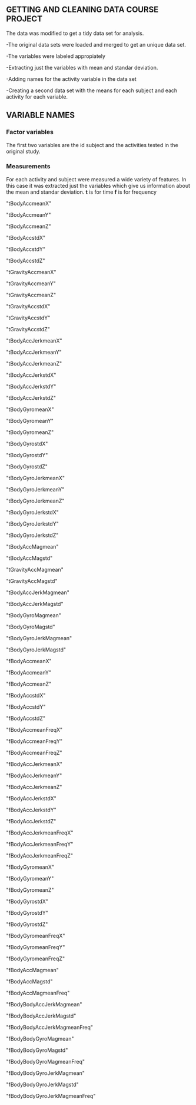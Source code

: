## GETTING AND CLEANING DATA COURSE PROJECT
The data was modified to get a tidy data set for analysis. 

 -The original data sets were loaded and merged to get an unique data set.
 
 -The variables were labeled appropiately
 
 -Extracting just the variables with mean and standar deviation.
 
 -Adding names for the activity variable in the data set
 
 -Creating a second data set with the means for each subject and each activity for each variable.
 
## VARIABLE NAMES
### Factor variables
The first two variables are the id subject and the activities tested in the original study.

### Measurements
For each activity and subject were measured a wide variety of features. In this case it was extracted just the variables which give us information about the mean and standar deviation.
**t** is for time **f** is for frequency

"tBodyAccmeanX" 

"tBodyAccmeanY"               

"tBodyAccmeanZ"               

"tBodyAccstdX"                

"tBodyAccstdY"                 

"tBodyAccstdZ"                

"tGravityAccmeanX"             

"tGravityAccmeanY"            

"tGravityAccmeanZ"            

"tGravityAccstdX"             

"tGravityAccstdY"              

"tGravityAccstdZ"             

"tBodyAccJerkmeanX"            

"tBodyAccJerkmeanY"           

"tBodyAccJerkmeanZ"            

"tBodyAccJerkstdX"            

"tBodyAccJerkstdY"             

"tBodyAccJerkstdZ"            

"tBodyGyromeanX"               

"tBodyGyromeanY"              

"tBodyGyromeanZ"               

"tBodyGyrostdX"               

"tBodyGyrostdY"                

"tBodyGyrostdZ"               

"tBodyGyroJerkmeanX"           

"tBodyGyroJerkmeanY"          

"tBodyGyroJerkmeanZ"           

"tBodyGyroJerkstdX"           

"tBodyGyroJerkstdY"            

"tBodyGyroJerkstdZ"           

"tBodyAccMagmean"              

"tBodyAccMagstd"              

"tGravityAccMagmean"           

"tGravityAccMagstd"           

"tBodyAccJerkMagmean"          

"tBodyAccJerkMagstd"          

"tBodyGyroMagmean"             

"tBodyGyroMagstd"             

"tBodyGyroJerkMagmean"         

"tBodyGyroJerkMagstd"         

"fBodyAccmeanX"               

"fBodyAccmeanY"               

"fBodyAccmeanZ"                

"fBodyAccstdX"                

"fBodyAccstdY"                

"fBodyAccstdZ"                

"fBodyAccmeanFreqX"            

"fBodyAccmeanFreqY"           

"fBodyAccmeanFreqZ"            

"fBodyAccJerkmeanX"           

"fBodyAccJerkmeanY"            

"fBodyAccJerkmeanZ"           

"fBodyAccJerkstdX"             

"fBodyAccJerkstdY"            

"fBodyAccJerkstdZ"             

"fBodyAccJerkmeanFreqX"       

"fBodyAccJerkmeanFreqY"        

"fBodyAccJerkmeanFreqZ"       

"fBodyGyromeanX"               

"fBodyGyromeanY"              

"fBodyGyromeanZ"               

"fBodyGyrostdX"               

"fBodyGyrostdY"                

"fBodyGyrostdZ"               

"fBodyGyromeanFreqX"           

"fBodyGyromeanFreqY"          

"fBodyGyromeanFreqZ"           

"fBodyAccMagmean"             

"fBodyAccMagstd"               

"fBodyAccMagmeanFreq"         

"fBodyBodyAccJerkMagmean"      

"fBodyBodyAccJerkMagstd"      

"fBodyBodyAccJerkMagmeanFreq"  

"fBodyBodyGyroMagmean"        

"fBodyBodyGyroMagstd"          

"fBodyBodyGyroMagmeanFreq"    

"fBodyBodyGyroJerkMagmean"     

"fBodyBodyGyroJerkMagstd"     

"fBodyBodyGyroJerkMagmeanFreq"